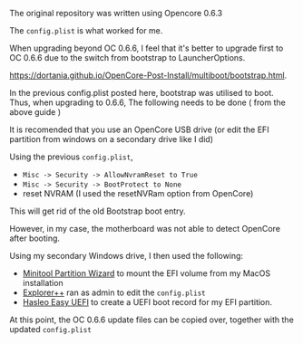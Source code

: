The original repository was written using Opencore 0.6.3

The `config.plist` is what worked for me.

When upgrading beyond OC 0.6.6, I feel that it's better to upgrade first to OC 0.6.6 due to the switch from bootstrap to LauncherOptions.

https://dortania.github.io/OpenCore-Post-Install/multiboot/bootstrap.html.

In the previous config.plist posted here, bootstrap was utilised to boot. Thus, when upgrading to 0.6.6, The following needs to be done ( from the above guide )

It is recomended that you use an OpenCore USB drive (or edit the EFI partition from windows on a secondary drive like I did)

Using the previous `config.plist`,
- `Misc -> Security -> AllowNvramReset to True` 
- `Misc -> Security -> BootProtect to None`
- reset NVRAM (I used the resetNVRam option from OpenCore)

This will get rid of the old Bootstrap boot entry.

However, in my case, the motherboard was not able to detect OpenCore after booting.

Using my secondary Windows drive, I then used the following:

- [Minitool Partition Wizard](https://www.minitool.com/partition-manager/partition-wizard-home.html) to mount the EFI volume from my MacOS installation
- [Explorer++](https://explorerplusplus.com/) ran as admin to edit the `config.plist`
- [Hasleo Easy UEFI](https://www.easyuefi.com/) to create a UEFI boot record for my EFI partition.

At this point, the OC 0.6.6 update files can be copied over, together with the updated `config.plist`
